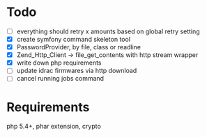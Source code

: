 # Todo
- [ ] everything should retry x amounts based on global retry setting
- [x] create symfony command skeleton tool
- [x] PasswordProvider, by file, class or readline
- [x] Zend_Http_Client -> file_get_contents with http stream wrapper
- [x] write down php requirements
- [ ] update idrac firmwares via http download
- [ ] cancel running jobs command

# Requirements
php 5.4+, phar extension, crypto
